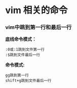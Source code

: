 # vim 相关的命令

### vim中跳到第一行和最后一行

**底线命令模式：**

```vim
:0或:1跳到文件第一行
:$跳到文件最后一行
```

**命令模式:**
```vim
gg跳到第一行
shift+g跳到文件最后一行
```
